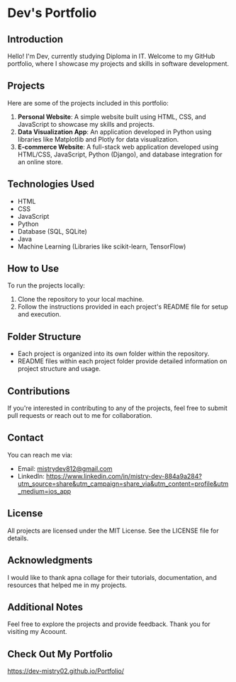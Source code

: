 # Dev's Portfolio

## Introduction
Hello! I'm Dev, currently studying Diploma in IT. Welcome to my GitHub portfolio, where I showcase my projects and skills in software development.

## Projects
Here are some of the projects included in this portfolio:

1. **Personal Website**: A simple website built using HTML, CSS, and JavaScript to showcase my skills and projects.
2. **Data Visualization App**: An application developed in Python using libraries like Matplotlib and Plotly for data visualization.
3. **E-commerce Website**: A full-stack web application developed using HTML/CSS, JavaScript, Python (Django), and database integration for an online store.

## Technologies Used
- HTML
- CSS
- JavaScript
- Python
- Database (SQL, SQLite)
- Java
- Machine Learning (Libraries like scikit-learn, TensorFlow)

## How to Use
To run the projects locally:
1. Clone the repository to your local machine.
2. Follow the instructions provided in each project's README file for setup and execution.

## Folder Structure
- Each project is organized into its own folder within the repository.
- README files within each project folder provide detailed information on project structure and usage.

## Contributions
If you're interested in contributing to any of the projects, feel free to submit pull requests or reach out to me for collaboration.

## Contact
You can reach me via:
- Email: mistrydev812@gmail.com
- LinkedIn: https://www.linkedin.com/in/mistry-dev-884a9a284?utm_source=share&utm_campaign=share_via&utm_content=profile&utm_medium=ios_app

## License
All projects are licensed under the MIT License. See the LICENSE file for details.

## Acknowledgments
I would like to thank apna collage for their tutorials, documentation, and resources that helped me in my projects.

## Additional Notes
Feel free to explore the projects and provide feedback. Thank you for visiting my Acoount.

## Check Out My Portfolio
https://dev-mistry02.github.io/Portfolio/
